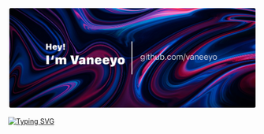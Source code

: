 ![Banner](https://github.com/Vaneeyo/Vaneeyo/blob/main/banner.png)

[![Typing SVG](https://readme-typing-svg.herokuapp.com?font=Fira+Code&weight=600&pause=1000&color=7B68EE&center=true&vCenter=true&repeat=false&width=435&lines=Hey+im+Vaneeyo)](https://git.io/typing-svg)
